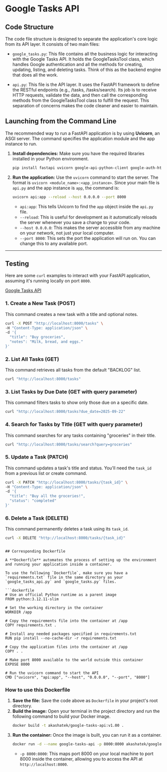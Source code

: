 # Google Tasks API

## Code Structure

The code file structure is designed to separate the application's core logic from its API layer. It consists of two main files:

 * `google_tasks.py`: This file contains all the business logic for interacting with the Google Tasks API. It holds the GoogleTasksTool class, which handles Google authentication and all the methods for creating, updating, listing, and deleting tasks. Think of this as the backend engine that does all the work.

 * `api.py`: This file is the API layer. It uses the FastAPI framework to define the RESTful endpoints (e.g., /tasks, /tasks/search). Its job is to receive HTTP requests, validate the data, and then call the corresponding methods from the GoogleTasksTool class to fulfill the request. This separation of concerns makes the code cleaner and easier to maintain.

## Launching from the Command Line

The recommended way to run a FastAPI application is by using **Uvicorn**, an ASGI server. The command specifies the application module and the app instance to run.

1.  **Install dependencies:** Make sure you have the required libraries installed in your Python environment.

    ```bash
    pip install fastapi uvicorn google-api-python-client google-auth-httplib2 google-auth-oauthlib pydantic
    ```

2.  **Run the application:** Use the `uvicorn` command to start the server. The format is `uvicorn <module_name>:<app_instance>`. Since your main file is `api.py` and the app instance is `app`, the command is:

    ```bash
    uvicorn api:app --reload --host 0.0.0.0 --port 8000
    ```

      - `api:app`: This tells Uvicorn to find the `app` object inside the `api.py` file.
      - `--reload`: This is useful for development as it automatically reloads the server whenever you save a change to your code.
      - `--host 0.0.0.0`: This makes the server accessible from any machine on your network, not just your local computer.
      - `--port 8000`: This sets the port the application will run on. You can change this to any available port.

-----

## Testing

Here are some `curl` examples to interact with your FastAPI application, assuming it's running locally on port `8000`.

[Google Tasks API](http://localhost:8000/docs)

### 1\. Create a New Task (POST)

This command creates a new task with a title and optional notes.

```bash
curl -X POST "http://localhost:8000/tasks" \
-H "Content-Type: application/json" \
-d '{
  "title": "Buy groceries",
  "notes": "Milk, bread, and eggs."
}'
```

### 2\. List All Tasks (GET)

This command retrieves all tasks from the default "BACKLOG" list.

```bash
curl "http://localhost:8000/tasks"
```

### 3\. List Tasks by Due Date (GET with query parameter)

This command filters tasks to show only those due on a specific date.

```bash
curl "http://localhost:8000/tasks?due_date=2025-09-22"
```

### 4\. Search for Tasks by Title (GET with query parameter)

This command searches for any tasks containing "groceries" in their title.

```bash
curl "http://localhost:8000/tasks/search?query=groceries"
```

### 5\. Update a Task (PATCH)

This command updates a task's title and status. You'll need the `task_id` from a previous list or create command.

```bash
curl -X PATCH "http://localhost:8000/tasks/{task_id}" \
-H "Content-Type: application/json" \
-d '{
  "title": "Buy all the groceries!",
  "status": "completed"
}'
```

### 6\. Delete a Task (DELETE)

This command permanently deletes a task using its `task_id`.

```bash
curl -X DELETE "http://localhost:8000/tasks/{task_id}"
```
```

## Corresponding Dockerfile

A **Dockerfile** automates the process of setting up the environment and running your application inside a container.

To use the following `Dockerfile`, make sure you have a `requirements.txt` file in the same directory as your `google_tasks_api.py` and `google_tasks.py` files.

```dockerfile
# Use an official Python runtime as a parent image
FROM python:3.12.11-slim

# Set the working directory in the container
WORKDIR /app

# Copy the requirements file into the container at /app
COPY requirements.txt .

# Install any needed packages specified in requirements.txt
RUN pip install --no-cache-dir -r requirements.txt

# Copy the application files into the container at /app
COPY . .

# Make port 8000 available to the world outside this container
EXPOSE 8000

# Run the uvicorn command to start the API
CMD ["uvicorn", "api:app", "--host", "0.0.0.0", "--port", "8000"]
```

### How to use this Dockerfile

1.  **Save the file:** Save the code above as `Dockerfile` in your project's root directory.
2.  **Build the image:** Open your terminal in the project directory and run the following command to build your Docker image.
    ```bash
    docker build -t akashatek/google-tasks-api:v1.00 .
    ```
3.  **Run the container:** Once the image is built, you can run it as a container.
    ```bash
    docker run -d --name google-tasks-api -p 8000:8000 akashatek/google-tasks-api:v1.00
    ```
      - `-p 8000:8000`: This maps port 8000 on your local machine to port 8000 inside the container, allowing you to access the API at `http://localhost:8000`.